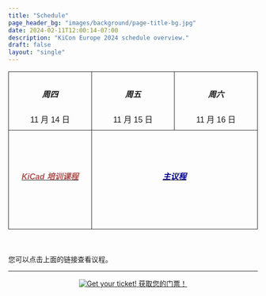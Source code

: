 ```yaml
---
title: "Schedule"
page_header_bg: "images/background/page-title-bg.jpg"
date: 2024-02-11T12:00:14-07:00
description: "KiCon Europe 2024 schedule overview."
draft: false
layout: "single"
---
```


<style type="text/css">
  .container{ max-width: 72% !important;}
    .tg  {border-collapse:collapse;border-spacing:0; width:100%;font-family: "Montserrat", sans-serif;font-variant-ligatures: none;}
    .tg td{border-color: rgb(44, 43, 43);border-style:solid;border-width:1px;
      overflow:hidden;padding:10px 5px;word-break:normal; width: 12%;}
    .tg th{border-color:rgb(44, 43, 43);border-style:solid;border-width:1px;
     overflow:hidden;padding:10px 5px;word-break:normal;}
    .tg .tg-head{text-align:center;vertical-align:middle; background-color: transparent;}
    .tg .tg-body{text-align:center;vertical-align:middle; height: 100px;}
    h6{color:goldenrod}
    </style>
<section>
<div>
    <table class="tg">
    <thead>
      <tr>
        <td class="tg-head"><h5>周四</h5> 11 月 14 日</td>
        <td class="tg-head"><h5>周五</h5>11 月 15 日</td>
        <td class="tg-head"><h5>周六</h5>11 月 16 日</td>
      </tr>
    </thead>
    <tbody>
      <tr style="height:200px;">
        <td class="tg-body" colspan="1"><a href="./training"><h6 style="color: rgb(177, 81, 81);"><b>KiCad 培训课程</b></h6></a></td>
        <td class="tg-body" colspan="2"><a href="./talks"><h6 style="color: darkblue;"><b>主议程</b></h6></td>
      </tr>
    </tbody>
    </table>
    <br><br>
    <div>您可以点击上面的链接查看议程。</div>
</div>
</section>

<hr>
<center>
    <a href="https://pretix.eu/kicad/kiconasia2024/"
        class="btn btn-primary btn-lg"
        target="blank" rel="noopener noreferrer"
        style="padding:32px;margin-top:30px;margin-bottom:30px">
        <img src="../../images/icon/ticket.png" alt="Get your ticket!">
    <span>获取您的门票！</span></a>
</center>

